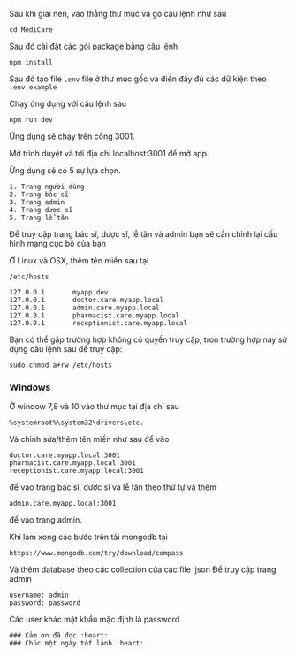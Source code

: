Sau khi giải nén, vào thẳng thư mục và gõ câu lệnh như sau
```
cd MediCare
```

Sau đó cài đặt các gói package bằng câu lệnh
```
npm install
```

Sau đó tạo file `.env` file ở thư mục gốc và điền đầy đủ các dữ kiện theo `.env.example`

Chạy ứng dụng với câu lệnh sau
```
npm run dev
```

Ứng dụng sẽ chạy trên cổng 3001. <br>

Mở trình duyệt và tới địa chỉ localhost:3001 để mở app. <br>

Ứng dụng sẽ có 5 sự lựa chọn. <br>

```
1. Trang người dùng
2. Trang bác sĩ
3. Trang admin
4. Trang dược sĩ
5. Trang lễ tân
```

Để truy cập trang bác sĩ, dược sĩ, lễ tân và admin bạn sẽ cần chỉnh lại cấu hình mạng cục bộ của bạn

Ở Linux và OSX, thêm tên miền sau tại
```
/etc/hosts
````
```
127.0.0.1       myapp.dev
127.0.0.1       doctor.care.myapp.local
127.0.0.1       admin.care.myapp.local
127.0.0.1       pharmacist.care.myapp.local
127.0.0.1       receptionist.care.myapp.local

```
Bạn có thể gặp trường hợp không có quyền truy cập, tron trường hợp này sử dụng câu lệnh sau để truy cập:
```
sudo chmod a+rw /etc/hosts
```
### Windows

Ở window 7,8 và 10 vào thư mục tại địa chỉ sau
```
%systemroot%\system32\drivers\etc.
```
Và chỉnh sửa/thêm tên miền như sau để vào
```
doctor.care.myapp.local:3001
pharmacist.care.myapp.local:3001
receptionist.care.myapp.local:3001

```
để vào trang bác sĩ, dược sĩ và lễ tân theo thứ tự và thêm

```
admin.care.myapp.local:3001
```
để vào trang admin.

Khi làm xong các bước trên tải mongodb tại 
```
https://www.mongodb.com/try/download/compass
```
Và thêm database theo các collection của các file .json
Để truy cập trang admin
```
username: admin
password: password
```
Các user khác mật khẩu mặc định là password
```
### Cảm ơn đã đọc :heart:
### Chúc một ngày tốt lành :heart: